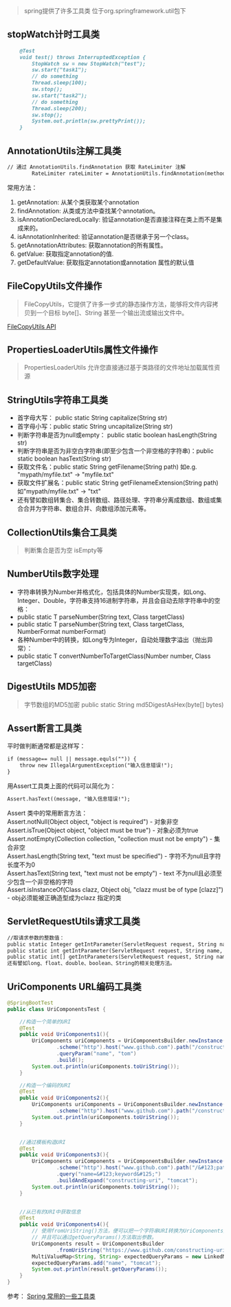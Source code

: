 > spring提供了许多工具类 位于org.springframework.util包下

## stopWatch计时工具类

```markdown
    @Test
    void test() throws InterruptedException {
        StopWatch sw = new StopWatch("test");
        sw.start("task1");
        // do something
        Thread.sleep(100);
        sw.stop();
        sw.start("task2");
        // do something
        Thread.sleep(200);
        sw.stop();
        System.out.println(sw.prettyPrint());
    }
```

## AnnotationUtils注解工具类

```markdown
// 通过 AnnotationUtils.findAnnotation 获取 RateLimiter 注解
        RateLimiter rateLimiter = AnnotationUtils.findAnnotation(method, RateLimiter.class);
```

常用方法：  
1. getAnnotation: 从某个类获取某个annotation
2. findAnnotation: 从类或方法中查找某个annotation。
3. isAnnotationDeclaredLocally: 验证annotation是否直接注释在类上而不是集成来的。
4. isAnnotationInherited: 验证annotation是否继承于另一个class。
5. getAnnotationAttributes: 获取annotation的所有属性。
6. getValue: 获取指定annotation的值. 
7. getDefaultValue: 获取指定annotation或annotation 属性的默认值

## FileCopyUtils文件操作

> FileCopyUtils，它提供了许多一步式的静态操作方法，能够将文件内容拷贝到一个目标 byte[]、String 甚至一个输出流或输出文件中。

[FileCopyUtils API](https://docs.spring.io/spring-framework/docs/current/javadoc-api/org/springframework/util/FileCopyUtils.html ':target=_blank')


## PropertiesLoaderUtils属性文件操作

> PropertiesLoaderUtils 允许您直接通过基于类路径的文件地址加载属性资源

## StringUtils字符串工具类

* 首字母大写： public static String capitalize(String str)
* 首字母小写：public static String uncapitalize(String str)
* 判断字符串是否为null或empty： public static boolean hasLength(String str)
* 判断字符串是否为非空白字符串(即至少包含一个非空格的字符串)：public static boolean hasText(String str)
* 获取文件名：public static String getFilename(String path) 如e.g. "mypath/myfile.txt" -> "myfile.txt"
* 获取文件扩展名：public static String getFilenameExtension(String path) 如"mypath/myfile.txt" -> "txt"
* 还有譬如数组转集合、集合转数组、路径处理、字符串分离成数组、数组或集合合并为字符串、数组合并、向数组添加元素等。
  
## CollectionUtils集合工具类

> 判断集合是否为空 isEmpty等

## NumberUtils数字处理 

* 字符串转换为Number并格式化，包括具体的Number实现类，如Long、Integer、Double，字符串支持16进制字符串，并且会自动去除字符串中的空格：
* public static <T extends Number> T parseNumber(String text, Class<T> targetClass)
* public static <T extends Number> T parseNumber(String text, Class<T> targetClass, NumberFormat numberFormat)
* 各种Number中的转换，如Long专为Integer，自动处理数字溢出（抛出异常）：
* public static <T extends Number> T convertNumberToTargetClass(Number number, Class<T> targetClass)  

## DigestUtils MD5加密

> 字节数组的MD5加密 public static String md5DigestAsHex(byte[] bytes)

## Assert断言工具类

平时做判断通常都是这样写：
```markdown
if (message== null || message.equls("")) {  
    throw new IllegalArgumentException("输入信息错误!");  
} 
```

用Assert工具类上面的代码可以简化为：  
```markdown
Assert.hasText((message, "输入信息错误!");
```

Assert 类中的常用断言方法：  
Assert.notNull(Object object, "object is required")    -    对象非空   
Assert.isTrue(Object object, "object must be true")   -    对象必须为true     
Assert.notEmpty(Collection collection, "collection must not be empty")    -    集合非空    
Assert.hasLength(String text, "text must be specified")   -    字符不为null且字符长度不为0     
Assert.hasText(String text, "text must not be empty")    -     text 不为null且必须至少包含一个非空格的字符    
Assert.isInstanceOf(Class clazz, Object obj, "clazz must be of type [clazz]")    -    obj必须能被正确造型成为clazz 指定的类  

## ServletRequestUtils请求工具类

```markdown
//取请求参数的整数值：
public static Integer getIntParameter(ServletRequest request, String name)
public static int getIntParameter(ServletRequest request, String name, int defaultVal) -->单个值
public static int[] getIntParameters(ServletRequest request, String name) -->数组
还有譬如long、float、double、boolean、String的相关处理方法。
```

## UriComponents URL编码工具类

```java
@SpringBootTest
public class UriComponentsTest {

    //构造一个简单的URI
    @Test
    public void UriComponents1(){
        UriComponents uriComponents = UriComponentsBuilder.newInstance()
                .scheme("http").host("www.github.com").path("/constructing-uri")
                .queryParam("name", "tom")
                .build();
        System.out.println(uriComponents.toUriString());
    }

    //构造一个编码的URI
    @Test
    public void UriComponents2(){
        UriComponents uriComponents = UriComponentsBuilder.newInstance()
                .scheme("http").host("www.github.com").path("/constructing uri").build().encode();
        System.out.println(uriComponents.toUriString());
    }


    //通过模板构造URI
    @Test
    public void UriComponents3(){
        UriComponents uriComponents = UriComponentsBuilder.newInstance()
                .scheme("http").host("www.github.com").path("/&#123;path-name&#125;")
                .query("name=&#123;keyword&#125;")
                .buildAndExpand("constructing-uri", "tomcat");
        System.out.println(uriComponents.toUriString());
    }


    //从已有的URI中获取信息
    @Test
    public void UriComponents4(){
        // 使用fromUriString()方法，便可以把一个字符串URI转换为UriComponents对象，
        // 并且可以通过getQueryParams()方法取出参数。
        UriComponents result = UriComponentsBuilder
                .fromUriString("https://www.github.com/constructing-uri?name=tomcat").build();
        MultiValueMap<String, String> expectedQueryParams = new LinkedMultiValueMap<>(1);
        expectedQueryParams.add("name", "tomcat");
        System.out.println(result.getQueryParams());
    }
}
```

参考： [Spring 常用的一些工具类](https://www.cnblogs.com/myitnews/p/14017649.html ':target=_blank')